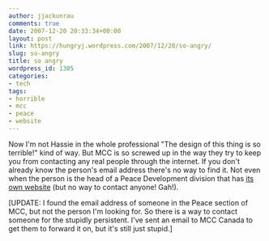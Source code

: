 ```yaml
---
author: jjackunrau
comments: true
date: 2007-12-20 20:33:34+00:00
layout: post
link: https://hungryj.wordpress.com/2007/12/20/so-angry/
slug: so-angry
title: so angry
wordpress_id: 1305
categories:
- tech
tags:
- horrible
- mcc
- peace
- website
---
```


Now I'm not Hassie in the whole professional "The design of this thing is so terrible!" kind of way. But MCC is so screwed up in the way they try to keep you from contacting any real people through the internet. If you don't already know the person's email address there's no way to find it. Not even when the person is the head of a Peace Development division that has [its own website](http://iamrevolting.org) (but no way to contact anyone! Gah!).

[UPDATE: I found the email address of someone in the Peace section of MCC, but not the person I'm looking for. So there is a way to contact someone for the stupidly persistent. I've sent an email to MCC Canada to get them to forward it on, but it's still just stupid.]
